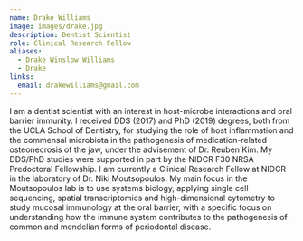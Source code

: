 ```yaml
---
name: Drake Williams
image: images/drake.jpg
description: Dentist Scientist
role: Clinical Research Fellow
aliases:
  - Drake Winslow Williams
  - Drake
links:
  email: drakewilliams@gmail.com
---
```



I am a dentist scientist with an interest in host-microbe interactions and oral barrier immunity. I received DDS (2017) and PhD (2019) degrees, both from the UCLA School of Dentistry, for studying the role of host inflammation and the commensal microbiota in the pathogenesis of medication-related osteonecrosis of the jaw, under the advisement of Dr. Reuben Kim. My DDS/PhD studies were supported in part by the NIDCR F30 NRSA Predoctoral Fellowship. I am currently a Clinical Research Fellow at NIDCR in the laboratory of Dr. Niki Moutsopoulos. My main focus in the Moutsopoulos lab is to use systems biology, applying single cell sequencing, spatial transcriptomics and high-dimensional cytometry to study mucosal immunology at the oral barrier, with a specific focus on understanding how the immune system contributes to the pathogenesis of common and mendelian forms of periodontal disease.
